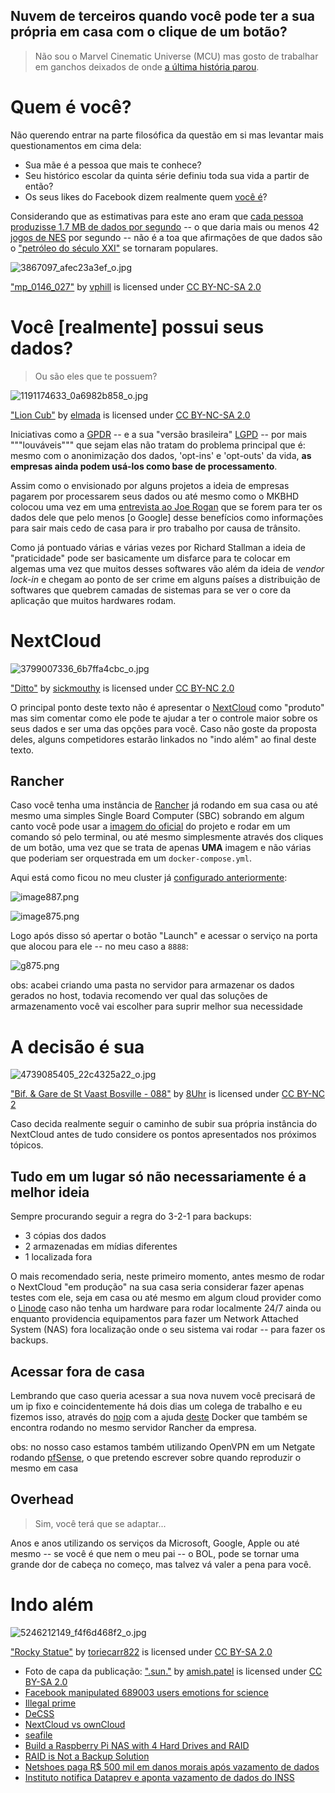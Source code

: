 ## Nuvem de terceiros quando você pode ter a sua própria em casa com o clique de um botão?

> Não sou o Marvel Cinematic Universe (MCU) mas gosto de trabalhar em ganchos deixados de onde [a última história parou](https://fazenda.hashnode.dev/como-distribuir-codigo-para-rodar-em-diversas-arquiteturas-r-docker-buildx-ckc5i3ogj00bllps10znnbyio).

# Quem é você?

Não querendo entrar na parte filosófica da questão em si mas levantar mais questionamentos em cima dela:

- Sua mãe é a pessoa que mais te conhece?
- Seu histórico escolar da quinta série definiu toda sua vida a partir de então?
- Os seus likes do Facebook dizem realmente quem [você é](https://www.wired.com/2015/01/facebook-personality-test/)?

Considerando que as estimativas para este ano eram que [cada pessoa produzisse 1.7 MB de dados por segundo](https://www.socialmediatoday.com/news/how-much-data-is-generated-every-minute-infographic-1/525692/) -- o que daria mais ou menos 42 [jogos de NES](https://youtu.be/ZWQ0591PAxM) por segundo -- não é a toa que afirmações de que dados são o  ["petróleo do século XXI"](https://www.wired.com/insights/2014/07/data-new-oil-digital-economy/) se tornaram populares. 

![3867097_afec23a3ef_o.jpg](https://cdn.hashnode.com/res/hashnode/image/upload/v1594093620747/7IoaFYKHs.jpeg)

 ["mp_0146_027"](https://www.flickr.com/photos/43013992@N00/3867097) by [vphill](https://www.flickr.com/photos/43013992@N00)  is licensed under [CC BY-NC-SA 2.0](https://creativecommons.org/licenses/by-nc-sa/2.0/?ref=ccsearch&atype=rich) 

# Você [realmente] possui seus dados?

> Ou são eles que te possuem?

![1191174633_0a6982b858_o.jpg](https://cdn.hashnode.com/res/hashnode/image/upload/v1594093977466/8mXungrLP.jpeg)

 ["Lion Cub"](https://www.flickr.com/photos/48355243@N00/1191174633) by [elmada](https://www.flickr.com/photos/48355243@N00) is licensed under [CC BY-NC-SA 2.0 ](https://creativecommons.org/licenses/by-nc-sa/2.0/?ref=ccsearch&atype=rich)

Iniciativas como a [GPDR](https://gdpr-info.eu/) -- e a sua "versão brasileira" [LGPD](http://www.planalto.gov.br/ccivil_03/_ato2015-2018/2018/lei/L13709.htm) -- por mais """louváveis""" que sejam elas não tratam do problema principal que é: mesmo com o anonimização dos dados, 'opt-ins' e 'opt-outs' da vida, **as empresas ainda podem usá-los como base de processamento**.

Assim como o envisionado por alguns projetos a ideia de empresas pagarem por processarem seus dados ou até mesmo como o MKBHD colocou uma vez em uma [entrevista ao Joe Rogan](https://youtu.be/QSGaMUBC4Mc) que se forem para ter os dados dele que pelo menos [o Google] desse benefícios como informações para sair mais cedo de casa para ir pro trabalho por causa de trânsito.

Como já pontuado várias e várias vezes por Richard Stallman a ideia de "praticidade" pode ser basicamente um disfarce para te colocar em algemas uma vez que muitos desses softwares vão além da ideia de *vendor lock-in* e chegam ao ponto de ser crime em alguns países a distribuição de softwares que quebrem camadas de sistemas para se ver o core da aplicação que muitos hardwares rodam.

# NextCloud

![3799007336_6b7ffa4cbc_o.jpg](https://cdn.hashnode.com/res/hashnode/image/upload/v1594094556842/Cz6z-1Qfb.jpeg)

 ["Ditto"](https://www.flickr.com/photos/32224133@N07/3799007336) by [sickmouthy](https://www.flickr.com/photos/32224133@N07) is licensed under [CC BY-NC 2.0](https://creativecommons.org/licenses/by-nc/2.0/?ref=ccsearch&atype=rich)

O principal ponto deste texto não é apresentar o [NextCloud](https://nextcloud.com/) como "produto" mas sim comentar como ele pode te ajudar a ter o controle maior sobre os seus dados e ser uma das opções para você. Caso não goste da proposta deles, alguns competidores estarão linkados no "indo além" ao final deste texto.

## Rancher

Caso você tenha uma instância de [Rancher](https://rancher.com/) já rodando em sua casa ou até mesmo uma simples Single Board Computer (SBC) sobrando em algum canto você pode usar a [imagem do oficial](https://hub.docker.com/_/nextcloud/) do projeto e rodar em um comando só pelo terminal, ou até mesmo simplesmente através dos cliques de um botão, uma vez que se trata de apenas **UMA** imagem e não várias que poderiam ser orquestrada em um `docker-compose.yml`.

Aqui está como ficou no meu cluster já [configurado anteriormente](https://fazenda.hashnode.dev/configurando-rancher-em-um-arm-ckbvnad7u0076c7s1dljnfwnf?guid=654d277a-f7e0-48ac-bc2f-13aa8b5ca8c4):

![image887.png](https://cdn.hashnode.com/res/hashnode/image/upload/v1594169734033/ITsHHtWxp.png)

![image875.png](https://cdn.hashnode.com/res/hashnode/image/upload/v1594169754871/ivCa2GaiO.png)

Logo após disso só apertar o botão "Launch" e acessar o serviço na porta que alocou para ele -- no meu caso a `8888`:

![g875.png](https://cdn.hashnode.com/res/hashnode/image/upload/v1594169990033/w1U3nv7lx.png)

obs: acabei criando uma pasta no servidor para armazenar os dados gerados no host, todavia recomendo ver qual das soluções de armazenamento você vai escolher para suprir melhor sua necessidade

# A decisão é sua

![4739085405_22c4325a22_o.jpg](https://cdn.hashnode.com/res/hashnode/image/upload/v1594094370229/VJEDibzzq.jpeg)

 ["Bif. & Gare de St Vaast Bosville - 088"](https://www.flickr.com/photos/44007425@N05/4739085405) by [8Uhr](https://www.flickr.com/photos/44007425@N05) is licensed under [CC BY-NC 2](https://creativecommons.org/licenses/by-nc/2.0/?ref=ccsearch&atype=rich)

Caso decida realmente seguir o caminho de subir sua própria instância do NextCloud antes de tudo considere os pontos apresentados nos próximos tópicos.

## Tudo em um lugar só não necessariamente é a melhor ideia

Sempre procurando seguir a regra do 3-2-1 para backups:

- 3 cópias dos dados
- 2 armazenadas em mídias diferentes
- 1 localizada fora

O mais recomendado seria, neste primeiro momento, antes mesmo de rodar o NextCloud "em produção" na sua casa seria considerar fazer apenas testes com ele, seja em casa ou até mesmo em algum cloud provider como o [Linode](https://www.linode.com/) caso não tenha um hardware para rodar localmente 24/7 ainda ou enquanto providencia equipamentos para fazer um Network Attached System (NAS) fora localização onde o seu sistema vai rodar -- para fazer os backups.

## Acessar fora de casa

Lembrando que caso queria acessar a sua nova nuvem você precisará de um ip fixo e coincidentemente há dois dias um colega de trabalho e eu fizemos isso, através do [noip](https://www.noip.com/) com a ajuda  [deste](https://github.com/coppit/docker-no-ip) Docker que também se encontra rodando no mesmo servidor Rancher da empresa.

obs: no nosso caso estamos também utilizando OpenVPN em um Netgate rodando [pfSense](pfsense.org/), o que pretendo escrever sobre quando reproduzir o mesmo em casa

## Overhead

> Sim, você terá que se adaptar...

Anos e anos utilizando os serviços da Microsoft, Google, Apple ou até mesmo -- se você é que nem o meu pai -- o BOL, pode se tornar uma grande dor de cabeça no começo, mas talvez vá valer a pena para você.

# Indo além

![5246212149_f4f6d468f2_o.jpg](https://cdn.hashnode.com/res/hashnode/image/upload/v1594094688376/bHAC6Xg5x.jpeg)

 ["Rocky Statue"](https://www.flickr.com/photos/56861532@N06/5246212149) by [toriecarr822](https://www.flickr.com/photos/56861532@N06) is licensed under [CC BY-SA 2.0](https://creativecommons.org/licenses/by-sa/2.0/?ref=ccsearch&atype=rich)

- Foto de capa da publicação:  [".sun."](https://www.flickr.com/photos/8276992@N06/3334118634) by [amish.patel](https://www.flickr.com/photos/8276992@N06) is licensed under  [CC BY-SA 2.0](https://creativecommons.org/licenses/by-sa/2.0/?ref=ccsearch&atype=rich)
- [Facebook manipulated 689003 users emotions for science](https://www.forbes.com/sites/kashmirhill/2014/06/28/facebook-manipulated-689003-users-emotions-for-science/)
- [Illegal prime](https://en.wikipedia.org/wiki/Illegal_prime) 
- [DeCSS](https://en.wikipedia.org/wiki/DeCSS) 
- [NextCloud vs ownCloud](https://civihosting.com/blog/nextcloud-vs-owncloud/) 
- [seafile](https://www.seafile.com/en/home/)
- [Build a Raspberry Pi NAS with 4 Hard Drives and RAID](https://youtu.be/O-FfOWdZAQ4)
- [RAID is Not a Backup Solution](https://www.2brightsparks.com/resources/articles/RAID-is-not-a-backup-solution.html) 
- [Netshoes paga R$ 500 mil em danos morais após vazamento de dados](https://tecnoblog.net/277594/netshoes-acordo-mpdft-vazamento-dados/)
- [Instituto notifica Dataprev e aponta vazamento de dados do INSS ](https://idec.org.br/idec-na-imprensa/instituto-notifica-dataprev-e-aponta-vazamento-de-dados-do-inss) 